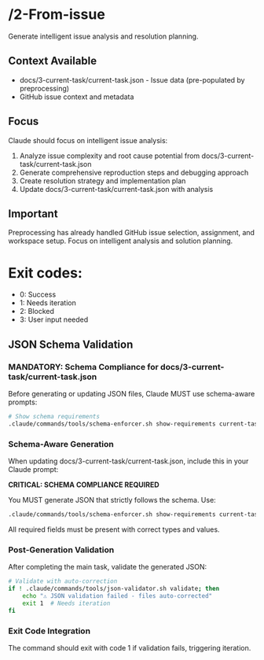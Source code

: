 # /2-From-issue
Generate intelligent issue analysis and resolution planning.

## Context Available
- docs/3-current-task/current-task.json - Issue data (pre-populated by preprocessing)
- GitHub issue context and metadata

## Focus
Claude should focus on intelligent issue analysis:
1. Analyze issue complexity and root cause potential from docs/3-current-task/current-task.json
2. Generate comprehensive reproduction steps and debugging approach
3. Create resolution strategy and implementation plan
4. Update docs/3-current-task/current-task.json with analysis

## Important
Preprocessing has already handled GitHub issue selection, assignment, and workspace setup.
Focus on intelligent analysis and solution planning.

# Exit codes:
- 0: Success
- 1: Needs iteration
- 2: Blocked
- 3: User input needed
## JSON Schema Validation
<!-- JSON_SCHEMA_VALIDATION -->

### MANDATORY: Schema Compliance for docs/3-current-task/current-task.json

Before generating or updating JSON files, Claude MUST use schema-aware prompts:

```bash
# Show schema requirements
.claude/commands/tools/schema-enforcer.sh show-requirements current-task
```

### Schema-Aware Generation
When updating docs/3-current-task/current-task.json, include this in your Claude prompt:

**CRITICAL: SCHEMA COMPLIANCE REQUIRED**

You MUST generate JSON that strictly follows the schema. Use:
```bash
.claude/commands/tools/schema-enforcer.sh show-requirements current-task
```

All required fields must be present with correct types and values.

### Post-Generation Validation
After completing the main task, validate the generated JSON:

```bash
# Validate with auto-correction
if ! .claude/commands/tools/json-validator.sh validate; then
    echo "⚠ JSON validation failed - files auto-corrected"
    exit 1  # Needs iteration
fi
```

### Exit Code Integration
The command should exit with code 1 if validation fails, triggering iteration.

<!-- /JSON_SCHEMA_VALIDATION -->
